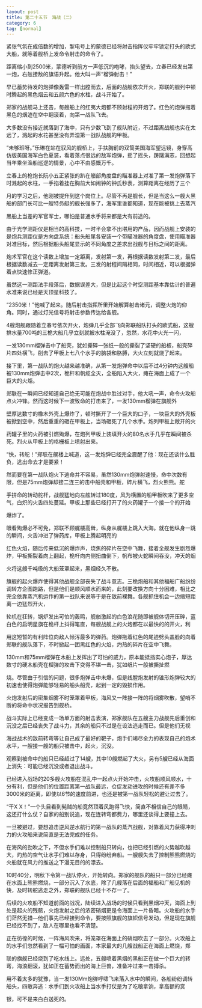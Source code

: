 ```yaml
---
layout: post
title: 第二十五节　海战（二）
category: 6
tag: [normal]
---
```


紧张气氛在成倍数的增加，掣电号上的蒙德已经将射击指挥仪牢牢锁定打头的欧式大船，就等着舰桥上发命令射击的命令了。

距离缩小到2500米，蒙德听到前方一声低沉的咆哮，抬头望去，立春已经发出第一炮，右舷接敌的旗语升起。他大叫一声“榴弹射击！”

早已蓄势待发的炮弹像轰雷一样出膛而去，后面的战舰依次开火，郑联的舰列中顿时腾起的黑色烟云和五颜六色的水柱，战斗开始了。

郑家的战舰马上还击，每艘船上的红夷大炮都不顾射程的开炮了。红色的炮弹拖着黑色的烟迹在空中翻滚着，向第一战队飞去。

大多数没有接近就落到了海中，只有少数飞到了舰队附近，不过距离战舰也实在太远了，溅起的水花甚至没有弄湿第一战队战舰的甲板。

“未够班呀。”乐琳在站在驭风的舰桥上，手扶胸前的双筒美国海军望远镜，身穿高仿版美国海军白色夏装，看着落点很远的敌军炮弹，摇了摇头，踌躇满志，回想起当年乘坐渔船巡逻的情景，心中不由感慨万千。

立春上的枪炮长阮小五正紧张的趴在艏部角度盘的瞄准器上对准了第一发炮弹落下时溅起的水柱，一手掐着挂在胸前大如闹钟的钟氏秒表，测算距离在经历了三个

月的学习之后，他刚被提升到这个岗位上。尽管不再是舰长，但是当这么一艘大黑船的部门长可比一艘特务艇的舰长强多了，海军里谁都知道，现在能被挑上去蒸汽

黑船上当差的军官军士，哪怕是普通水手将来都是大有前途的。

由于光学测距仪是相当的高科技，一时半会拿不出堪用的产品，因而战舰上安装的是炮兵测距仪是方向盘系统：船头船尾各安装一个带瞄准器的角度盘，使用瞄准器对准目标，然后根据船头船尾显示的不同角度之差求出战舰与目标之间的距离。

炮术军官在这个读数上增加一定距离，发射第一发，再根据读数发射第二发，最后根据读数减去一定距离发射第三发。三发的射程间隔相同，时间相近，可以根据弹着点快速修正弹道。

虽然这一测距法手段落后，数据误差大，但是比起这个时空测距基本靠估计的普遍水准来说已经是天顶星科技了。

“2350米！”他喊了起来。随后射击指挥所里开始解算射击诸元，调整火炮的仰角。同时，通过灯光信号将射击参数传达给各舰。

4艘炮舰跟随着立春号依次开火，炮弹几乎全部飞向郑联船队打头的欧式船，这艘排水量700吨的三桅大船几乎立刻就被水柱淹没了，忽然，水花中火光一闪，

一发130mm榴弹击中了船壳，犹如撕碎一张纸一般的撕裂了坚硬的船板，船壳碎片四处横飞，削去了甲板上七八个水手的脑袋和胳膊，大火立刻就烧了起来。

接下里，第一战队的炮火越来越准确，从第一发炮弹命中以后不过4分钟内这艘船被130mm炮弹击中2次，桅杆和帆缆全灭，全船陷入大火，瘫在海面上成了一个巨大的火炬。

郑联在一瞬间已经知道自己绝无可能在炮战中胜过对手，他大吼一声，命令火攻船点火冲锋。然而这时候下一波致命的打击来了，一发130mm榴弹在旗舰外

壁厚达数寸的橡木外壳上爆炸了，顿时撕开了一个巨大的口子，一块巨大的外壳板被掀到空中，然后重重的砸在甲板上，当场砸死了几个水手。炮列甲板上敞开的火

药罐子里的火药被引燃殉爆，在炮列甲板上装填开火的80名水手几乎在瞬间被杀死。烈火从甲板上的格栅板上喷射出来。

“快，转舵！”郑联在艉楼上喊道，这一发炮弹已经完全震醒了他：现在还谈什么胜负，逃出命去才是要紧！

然而要在第一战队炮火下逃命并不容易，虽然130mm炮弹射速慢，命中次数有限，但是75mm炮弹却接二连三的击中船壳和甲板，碎片横飞，烈火熊熊。舵

手拼命的转动舵杆，战舰猛地向左舷转过180度，风为横置的船甲板吹来了更多空气，白炽的火舌四处蔓延。甲板上那些已经打开了的火药罐子一个接一个的开始

爆炸了。

眼看殉爆必不可免，郑联不顾艉楼高耸，纵身从艉楼上跳入大海。就在他纵身一跳的瞬间，火舌冲进了弹药库，甲板上腾起明亮的

红色火焰，随后传来低沉的爆炸声，烧焦的碎片在空中飞舞，接着全舰发生剧烈爆炸，甲板撕裂着向上翻起，桅杆向内侧扭曲倒下，帆布被火蛇瞬间吞没，冲天的烟

火将这艘千吨级的大船笼罩起来，黑烟经久不散。

旗舰的起火爆炸使得其他战舰全部丧失了战斗意志。三桅炮船和其他福船广船纷纷调转方企图跑路，但是他们是顺风顺水而来的，此刻要改换方向十分困难，相比之完全依靠蒸汽机运作的第一战队来说等于是在敌前裸舞。各舰抓住机会一边缩短距离一边猛烈开火，

轮机在狂转，锅炉发出可怕的轰鸣，舰艏激起的白色浪花随即被舰体切开压碎，蓝白色的启明星旗在桅杆上抖得笔直，每艘战舰上的火炮都在以最快的的开火，利

用这短暂的有利阵位向敌人倾泻最多的弹药。炮弹拖着红色的尾迹劈头盖脸的向着郑联的舰队落下，不时掀起一团黑红色的火焰，灼热的碎片在空中飞舞。

130mm和75mm榴弹在木船上发挥出了可怕的威力，原本能抵挡实心炮子，厚达数寸的硬木船壳在榴弹的攻击下变得不堪一击，犹如纸片一般被撕扯燃

烧。尽管由于引信的问题，很多炮弹击中未爆，但是线膛炮发射的锥形炮弹较大的初速也使得炮弹能够轻易的船头船壳，起到一定的毁损作用。

火炮发射后的密集烟雾不时笼罩着甲板，海风又一阵接一阵的将烟雾吹散，望哨不断的将命中状况报告到舰桥。

战斗实际上已经变成一场单方面的射击表演，郑家舰队在五艘主力战舰先后重创和沉没之后已经丧失了战斗力，其余的船只不过是在设法逃走而已。但是他们无视

海战战术的敌前转弯等让自己成了最好的靶子，炮手们竭尽全力的表现自己的炮术水平，一艘接一艘的船只被击中，起火，沉没。

观察到被命中的船只已经超过了14艘，其中10艘燃起了大火，另有5艘已经从海面上消失：可能已经沉没或者退出战斗。

已经进入战场的20多艘火攻船在混乱中一起点火开始冲击，火攻船顺风顺水，十分有利，但是他们的位置距离第一战队最远，仓促发动进攻的时候还有差不多3000米的距离，即使以6节的速度前进，也还是被第一战队轻松的避让过去了。

“干X X！”一个头目看到髡贼的船竟然顶着风跑得飞快，简直不相信自己的眼睛，这还打什么仗？自家的船别说追，现在连转弯都费力，哪里还谈得上要撞上去。

一旦被避过，要想追击逆风逆水航行的第一战队的蒸汽战舰，对靠着风力获得冲刺力的火攻船来说简直是无法完成的任务。

在海风的劲吹之下，不但水手们难以控制船只转向，也把已经引燃的火势越吹越大，灼热的空气让水手们难以存身，只得纷纷弃船。一艘艘失去了控制熊熊燃烧的火船就在风力的推送之下漫无目的的漂去。

10时40分，明秋下令第一战队停火，开始转向。郑家的舰队的船只一部分已经瘫在水面上熊熊燃烧，一部分沉入了水底，除了几艘落在后面的福船和广船见机的快，及时转舵逃走之外，郑联的舰队已经十不存一了。

后续的火攻船不知道前面的战况，陆续进入战场的时候只看到黑烟冲天，海面上到处是起火的残骸，火炮发射之后的浓密硝烟更是令海面上一片昏暗。火攻船的水手们茫然无措―他们事先已经接到命令，要按照旗舰的旗帜信号发动，但是现在旗舰已经找不到了，敌人在哪里也看不清楚。

正在彷徨的时候，一阵海风吹来，将笼罩在海面上的硝烟吹去了一部分。火攻船上的水手们忽然看到了一幅可怕的画面，本家最大的几艘战船正在海面上燃烧，郑

联的旗舰已经烧到了吃水线上。远处，五艘喷着黑烟的黑船正在做一个巨大的转弯，海浪翻滚，犹如正在蓄势而出的海上巨兽，准备冲过来一击搏杀。

用不着太多的犹豫，当一发130Mm炮弹呼啸飞来落入水中的瞬间，各船纷纷调转船头，四散奔逃：水手们到火攻船上当水手打仗是为了吃粮拿饷，拿高额的赏

银，可不是来白白送死的。